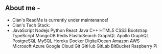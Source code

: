 ## About me -
  - Cian's ReadMe is currently under maintenance!
  - Cian's Tech Stack:
  - JavaScript Nodejs Python React Java C++ HTML5 CSS3 Bootstrap TypeScript MongoDB Redis ElasticSearch GraphQL Apollo GraphQL PostgreSQL MySQL Heroku Docker DigitalOcean Amazon AWS Microsoft Azure Google Cloud Git GitHub GitLab BitBucket Raspberry Pi
<!--
**cianmacdonald1/cianmacdonald1** is a ✨ _special_ ✨ repository because its `README.md` (this file) appears on your GitHub profile.

Here are some ideas to get you started:

- 🔭 I’m currently working on ...
- 🌱 I’m currently learning ...
- 👯 I’m looking to collaborate on ...
- 🤔 I’m looking for help with ...
- 💬 Ask me about ...
- 📫 How to reach me: ...
- 😄 Pronouns: ...
- ⚡ Fun fact: ...
-->
